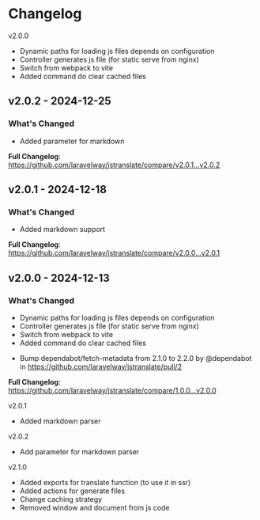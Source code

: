 # Changelog

v2.0.0

- Dynamic paths for loading js files depends on configuration
- Controller generates js file (for static serve from nginx)
- Switch from webpack to vite
- Added command do clear cached files

## v2.0.2 - 2024-12-25

### What's Changed

- Added parameter for markdown

**Full Changelog**: https://github.com/laravelway/jstranslate/compare/v2.0.1...v2.0.2

## v2.0.1 - 2024-12-18

### What's Changed

- Added markdown support

**Full Changelog**: https://github.com/laravelway/jstranslate/compare/v2.0.0...v2.0.1

## v2.0.0 - 2024-12-13

### What's Changed

- Dynamic paths for loading js files depends on configuration
- Controller generates js file (for static serve from nginx)
- Switch from webpack to vite
- Added command do clear cached files

* Bump dependabot/fetch-metadata from 2.1.0 to 2.2.0 by @dependabot in https://github.com/laravelway/jstranslate/pull/2

**Full Changelog**: https://github.com/laravelway/jstranslate/compare/1.0.0...v2.0.0

v2.0.1

- Added markdown parser

v2.0.2

- Add parameter for markdown parser

v2.1.0

- Added exports for translate function (to use it in ssr)
- Added actions for generate files
- Change caching strategy
- Removed window and document from js code
